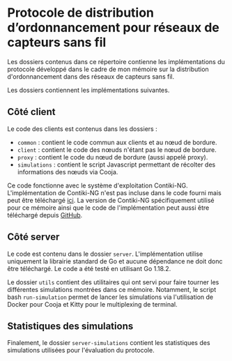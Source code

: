 # Protocole de distribution d’ordonnancement pour réseaux de capteurs sans fil 

Les dossiers contenus dans ce répertoire contienne les implémentations du protocole développé dans le cadre de mon mémoire sur la distribution d'ordonnancement dans des réseaux de capteurs sans fil.

Les dossiers contiennent les implémentations suivantes.

## Côté client
Le code des clients est contenus dans les dossiers :
 - `common` : contient le code commun aux clients et au nœud de bordure.
 - `client` : contient le code des nœuds n'étant pas le nœud de bordure.
 - `proxy` : contient le code du nœud de bordure (aussi appelé proxy).
 - `simulations` : contient le script Javascript permettant de récolter des informations des nœuds via Cooja.

Ce code fonctionne avec le système d'exploitation Contiki-NG. L'implémentation de Contiki-NG n'est pas incluse dans le code fourni mais peut être téléchargé [ici](https://github.com/contiki-ng/contiki-ng).
La version de Contiki-NG spécifiquement utilisé pour ce mémoire ainsi que le code de l'implémentation peut aussi être téléchargé depuis [GitHub](https://github.com/FlorentCollin/contiki-ng).

## Côté server
Le code est contenu dans le dossier `server`. L'implémentation utilise uniquement la librairie standard de Go et aucune dépendance ne doit donc être téléchargé. Le code a été testé en utilisant Go 1.18.2.

Le dossier `utils` contient des utilitaires qui ont servi pour faire tourner les différentes simulations montrées dans ce mémoire. Notamment, le script bash `run-simulation` permet de lancer les simulations via l'utilisation de Docker pour Cooja et Kitty pour le multiplexing de terminal.

## Statistiques des simulations
Finalement, le dossier `server-simulations` contient les statistiques des simulations utilisées pour l'évaluation du protocole.
